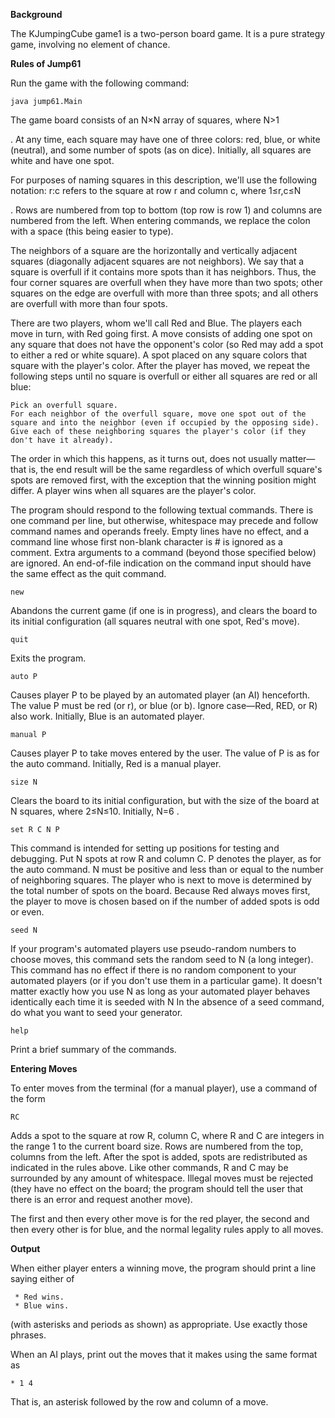 **Background**

The KJumpingCube game1 is a two-person board game. It is a pure strategy game, involving no element of chance. 

**Rules of Jump61**

Run the game with the following command:

    java jump61.Main 

The game board consists of an N×N
array of squares, where N>1

. At any time, each square may have one of three colors: red, blue, or white (neutral), and some number of spots (as on dice). Initially, all squares are white and have one spot.

For purposes of naming squares in this description, we'll use the following notation: r:c
refers to the square at row r and column c, where 1≤r,c≤N

. Rows are numbered from top to bottom (top row is row 1) and columns are numbered from the left. When entering commands, we replace the colon with a space (this being easier to type).

The neighbors of a square are the horizontally and vertically adjacent squares (diagonally adjacent squares are not neighbors). We say that a square is overfull if it contains more spots than it has neighbors. Thus, the four corner squares are overfull when they have more than two spots; other squares on the edge are overfull with more than three spots; and all others are overfull with more than four spots.

There are two players, whom we'll call Red and Blue. The players each move in turn, with Red going first. A move consists of adding one spot on any square that does not have the opponent's color (so Red may add a spot to either a red or white square). A spot placed on any square colors that square with the player's color.
After the player has moved, we repeat the following steps until no square is overfull or either all squares are red or all blue:

    Pick an overfull square.
    For each neighbor of the overfull square, move one spot out of the square and into the neighbor (even if occupied by the opposing side).
    Give each of these neighboring squares the player's color (if they don't have it already).

The order in which this happens, as it turns out, does not usually matter—that is, the end result will be the same regardless of which overfull square's spots are removed first, with the exception that the winning position might differ. A player wins when all squares are the player's color.



The program should respond to the following textual commands. There is one command per line, but otherwise, whitespace may precede and follow command names and operands freely. Empty lines have no effect, and a command line whose first non-blank character is # is ignored as a comment. Extra arguments to a command (beyond those specified below) are ignored. An end-of-file indication on the command input should have the same effect as the quit command.

    new

Abandons the current game (if one is in progress), and clears the board to its initial configuration (all squares neutral with one spot, Red's move).

    quit

Exits the program.

    auto P

Causes player P to be played by an automated player (an AI) henceforth. The value P
must be red (or r), or blue (or b). Ignore case—Red, RED, or R) also work. Initially, Blue is an automated player.

    manual P

Causes player P to take moves entered by the user. The value of P
is as for the auto command. Initially, Red is a manual player.

    size N

Clears the board to its initial configuration, but with the size of the board at N squares, where 2≤N≤10. Initially, N=6
.

    set R C N P

This command is intended for setting up positions for testing and debugging. Put N spots at row R and column C. P denotes the player, as for the auto command. N must be positive and less than or equal to the number of neighboring squares. The player who is next to move is determined by the total number of spots on the board. Because Red always moves first, the player to move is chosen based on if the number of added spots is odd or even.

    seed N

If your program's automated players use pseudo-random numbers to choose moves, this command sets the random seed to N (a long integer). This command has no effect if there is no random component to your automated players (or if you don't use them in a particular game). It doesn't matter exactly how you use N as long as your automated player behaves identically each time it is seeded with N
In the absence of a seed command, do what you want to seed your generator.
    
    help
Print a brief summary of the commands.

**Entering Moves**

To enter moves from the terminal (for a manual player), use a command of the form

    RC
    
Adds a spot to the square at row R, column C, where R and C are integers in the range 1 to the current board size. Rows are numbered from the top, columns from the left. After the spot is added, spots are redistributed as indicated in the rules above. Like other commands, R and C
may be surrounded by any amount of whitespace. Illegal moves must be rejected (they have no effect on the board; the program should tell the user that there is an error and request another move).

The first and then every other move is for the red player, the second and then every other is for blue, and the normal legality rules apply to all moves.

**Output**

When either player enters a winning move, the program should print a line saying either of

     * Red wins.
     * Blue wins.

(with asterisks and periods as shown) as appropriate. Use exactly those phrases.

When an AI plays, print out the moves that it makes using the same format as

    * 1 4

That is, an asterisk followed by the row and column of a move.
